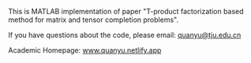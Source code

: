 This is MATLAB implementation of paper "T-product factorization based method for matrix and tensor completion problems".

If you have questions about the code, please email: quanyu@tju.edu.cn

Academic Homepage: www.quanyu.netlify.app
